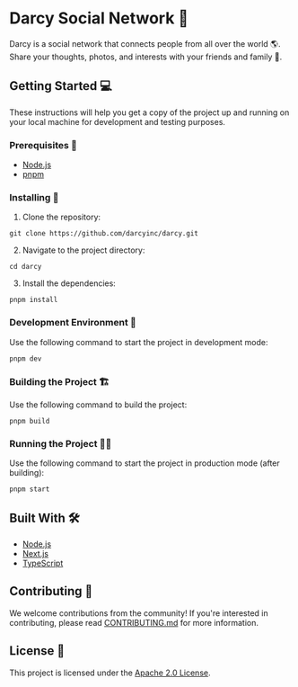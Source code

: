 # Darcy Social Network 🚀

Darcy is a social network that connects people from all over the world 🌎. Share your thoughts, photos, and interests with your friends and family 💬. 

## Getting Started 💻

These instructions will help you get a copy of the project up and running on your local machine for development and testing purposes.

### Prerequisites 🔧

- [Node.js](https://nodejs.org/en/)
- [pnpm](https://github.com/pnpm/pnpm)

### Installing 💾

1. Clone the repository:

```
git clone https://github.com/darcyinc/darcy.git
```

2. Navigate to the project directory:

```
cd darcy
```

3. Install the dependencies:

```
pnpm install
```

### Development Environment 🌳

Use the following command to start the project in development mode:

```
pnpm dev
```


### Building the Project 🏗️

Use the following command to build the project:

```
pnpm build
```

### Running the Project 🏃‍♂️

Use the following command to start the project in production mode (after building):

```
pnpm start
```

## Built With 🛠️

- [Node.js](https://github.com/nodejs/node)
- [Next.js](https://github.com/vercel/next.js)
- [TypeScript](https://github.com/microsoft/TypeScript)

## Contributing 🤝

We welcome contributions from the community! If you're interested in contributing, please read [CONTRIBUTING.md](https://github.com/darcyinc/darcy/blob/development/CONTRIBUTING.md) for more information.

## License 📃

This project is licensed under the [Apache 2.0 License](https://github.com/darcyinc/darcy/blob/development/LICENSE).
